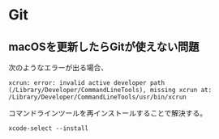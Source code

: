# Git

## macOSを更新したらGitが使えない問題

次のようなエラーが出る場合、
```
xcrun: error: invalid active developer path (/Library/Developer/CommandLineTools), missing xcrun at: /Library/Developer/CommandLineTools/usr/bin/xcrun
```
コマンドラインツールを再インストールすることで解決する。
```
xcode-select --install
```
